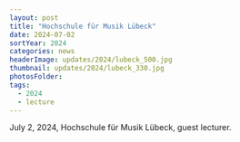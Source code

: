 ```yaml
---
layout: post
title: "Hochschule für Musik Lübeck"
date: 2024-07-02
sortYear: 2024
categories: news
headerImage: updates/2024/lubeck_500.jpg
thumbnail: updates/2024/lubeck_330.jpg
photosFolder:
tags:
  - 2024
  - lecture
---
```

July 2, 2024, Hochschule für Musik Lübeck, guest lecturer.
